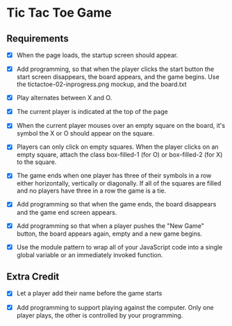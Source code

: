 Tic Tac Toe Game
================================

## Requirements

- [X] When the page loads, the startup screen should appear.

- [X] Add programming, so that when the player clicks the start button the start screen disappears, the board appears, and the game begins. Use the tictactoe-02-inprogress.png mockup, and the board.txt

- [X] Play alternates between X and O.

- [X] The current player is indicated at the top of the page

- [X] When the current player mouses over an empty square on the board, it's symbol the X or O should appear on the square.

- [X] Players can only click on empty squares. When the player clicks on an empty square, attach the class box-filled-1 (for O) or box-filled-2 (for X) to the square.

- [X] The game ends when one player has three of their symbols in a row either horizontally, vertically or diagonally. If all of the squares are filled and no players have three in a row the game is a tie.

- [X] Add programming so that when the game ends, the board disappears and the game end screen appears.

- [X] Add programming so that when a player pushes the "New Game" button, the board appears again, empty and a new game begins.

- [X] Use the module pattern to wrap all of your JavaScript code into a single global variable or an immediately invoked function.


## Extra Credit

- [X] Let a player add their name before the game starts

- [X] Add programming to support playing against the computer. Only one player plays, the other is controlled by your programming.
